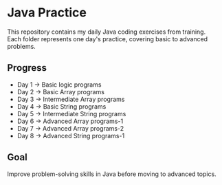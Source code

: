 # Java Practice

This repository contains my daily Java coding exercises from training.  
Each folder represents one day's practice, covering basic to advanced problems.

## Progress
- Day 1 → Basic logic programs
- Day 2 → Basic Array programs
- Day 3 → Intermediate Array programs
- Day 4 → Basic String programs
- Day 5 → Intermediate String programs
- Day 6 → Advanced Array programs-1
- Day 7 → Advanced Array programs-2
- Day 8 → Advanced String programs-1

## Goal
Improve problem-solving skills in Java before moving to advanced topics.

